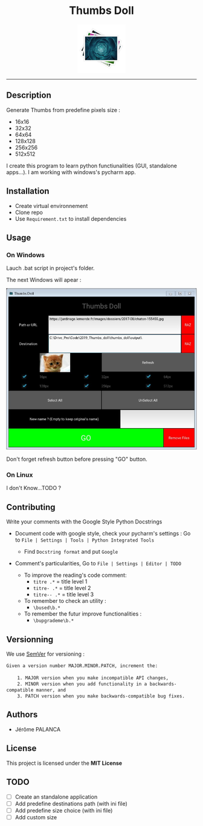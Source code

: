

# <center>Thumbs Doll

<center>

!["icon"](./thumbs_doll/img/icon.png)

</center>

---

## Description

Generate Thumbs from predefine pixels size : 
- 16x16
- 32x32
- 64x64
- 128x128
- 256x256
- 512x512

I create this program to learn python functiunalities (GUI, standalone apps...).
I am working with windows's pycharm app.

## Installation

- Create virtual environnement
- Clone repo
- Use `Requirement.txt` to install dependencies

## Usage

### On Windows

Lauch .bat script in project's folder.

The next Windows will apear :

<center>

![gui_kivy](./docs/img/gui_kivy.jpg)

</center>

Don't forget  refresh button before pressing "GO" button.


### On Linux

I don't Know...TODO ?


## Contributing

Write your comments with the Google Style Python Docstrings

- Document code with google style, check your pycharm's settings :
    Go to `File | Settings | Tools | Python Integrated Tools`
    - Find `Docstring format` and put  `Google`

- Comment's particularities, Go to `File | Settings | Editor | TODO`
    - To improve the reading's code comment:
        - `titre .*`  = title level 1
        - `titre- .*`  = title level 2
        - `titre-- .*`  = title level 3
    - To remember to check an utility :
        - `\bused\b.*`
    - To remember the futur improve functionalities :
        - `\bupgrademe\b.*`



## Versionning

We use [SemVer](http://semver.org/) for versioning :


    Given a version number MAJOR.MINOR.PATCH, increment the:

        1. MAJOR version when you make incompatible API changes,
        2. MINOR version when you add functionality in a backwards-compatible manner, and
        3. PATCH version when you make backwards-compatible bug fixes.

## Authors
- Jérôme PALANCA

## License

This project is licensed under the **MIT License**

## TODO
- [ ] Create an standalone application
- [ ] Add predefine destinations path (with ini file)
- [ ] Add predefine size choice (with ini file)
- [ ] Add custom size